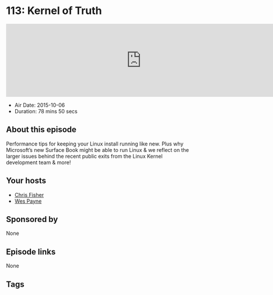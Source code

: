 # 113: Kernel of Truth

<iframe src="https://player.fireside.fm/v2/RUkczH-V+18boAp9O?theme=dark" width="740" height="200" frameborder="0" scrolling="no"></iframe>

* Air Date: 2015-10-06
* Duration: 78 mins 50 secs

## About this episode

Performance tips for keeping your Linux install running like new. Plus why Microsoft’s new Surface Book might be able to run Linux & we reflect on the larger issues behind the recent public exits from the Linux Kernel development team & more!

## Your hosts
* [Chris Fisher](https://linuxunplugged.com/hosts/chrislas)
* [Wes Payne](https://linuxunplugged.com/hosts/wes)

## Sponsored by

None



## Episode links

None



## Tags

